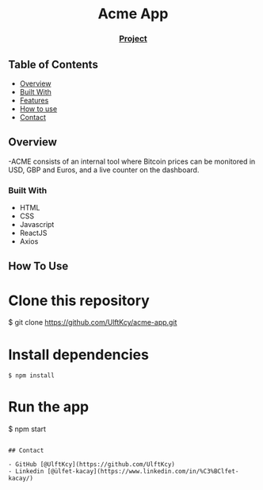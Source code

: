 <h1 align="center">Acme App</h1>


<div align="center">
  <h3>
    <a href="https://acme-app-one.vercel.app/">
      Project
    </a>
  </h3>
</div>

<!-- TABLE OF CONTENTS -->

## Table of Contents

- [Overview](#overview)
- [Built With](#built-with)
- [Features](#features)
- [How to use](#how-to-use)
- [Contact](#contact)

<!-- OVERVIEW -->

## Overview

-ACME consists of an internal tool where Bitcoin prices can be monitored in USD, GBP and Euros, and a live counter on the dashboard.

### Built With

- HTML
- CSS
- Javascript
- ReactJS
- Axios

## How To Use

# Clone this repository
$ git clone https://github.com/UlftKcy/acme-app.git
# Install dependencies
    $ npm install
# Run the app
$ npm start
```

## Contact

- GitHub [@UlftKcy](https://github.com/UlftKcy)
- Linkedin [@ülfet-kacay](https://www.linkedin.com/in/%C3%BClfet-kacay/)
